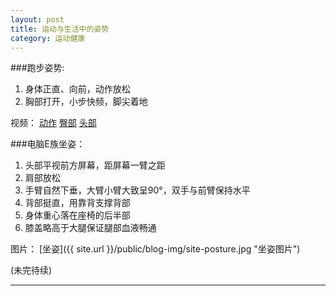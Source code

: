 ```yaml
---
layout: post
title: 运动与生活中的姿势
category: 运动健康
---
```


###跑步姿势:

1. 身体正直、向前，动作放松  
2.  胸部打开，小步快频，脚尖着地  

 视频：
[动作](http://v.youku.com/v_show/id_XMTg2MDUxNzY4.html)
[臀部](http://v.youku.com/v_show/id_XMTkxMjc2Mzg0.html)
[头部](http://v.youku.com/v_show/id_XMTkxMjc1Njky.html)

###电脑E族坐姿：
1.  头部平视前方屏幕，距屏幕一臂之距  
2.  肩部放松   
3.  手臂自然下垂，大臂小臂大致呈90°，双手与前臂保持水平  
4.  背部挺直，用靠背支撑背部  
5.  身体重心落在座椅的后半部  
6.  膝盖略高于大腿保证腿部血液畅通  

 图片：
[坐姿]({{ site.url }}/public/blog-img/site-posture.jpg "坐姿图片")

(未完待续)


---